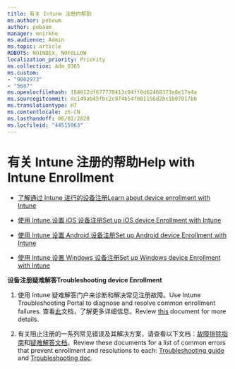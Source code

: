 ```yaml
---
title: 有关 Intune 注册的帮助
ms.author: pebaum
author: pebaum
manager: mnirkhe
ms.audience: Admin
ms.topic: article
ROBOTS: NOINDEX, NOFOLLOW
localization_priority: Priority
ms.collection: Adm_O365
ms.custom:
- "9002973"
- "5687"
ms.openlocfilehash: 184612df677770413c04ff6d62468373e8e17e4a
ms.sourcegitcommit: dc149ab45fbc2c974b54fb81156d2bc1b07017bb
ms.translationtype: HT
ms.contentlocale: zh-CN
ms.lasthandoff: 06/02/2020
ms.locfileid: "44515963"
---
```

# <a name="help-with-intune-enrollment"></a><span data-ttu-id="6bed9-102">有关 Intune 注册的帮助</span><span class="sxs-lookup"><span data-stu-id="6bed9-102">Help with Intune Enrollment</span></span>


- [<span data-ttu-id="6bed9-103">了解通过 Intune 进行的设备注册</span><span class="sxs-lookup"><span data-stu-id="6bed9-103">Learn about device enrollment with Intune</span></span>](https://docs.microsoft.com/intune/device-enrollment)

- [<span data-ttu-id="6bed9-104">使用 Intune 设置 iOS 设备注册</span><span class="sxs-lookup"><span data-stu-id="6bed9-104">Set up iOS device Enrollment with Intune</span></span>](https://docs.microsoft.com/intune/ios-enroll)

- [<span data-ttu-id="6bed9-105">使用 Intune 设置 Android 设备注册</span><span class="sxs-lookup"><span data-stu-id="6bed9-105">Set up Android device Enrollment with Intune</span></span>](https://docs.microsoft.com/intune/android-enroll)

- [<span data-ttu-id="6bed9-106">使用 Intune 设置 Windows 设备注册</span><span class="sxs-lookup"><span data-stu-id="6bed9-106">Set up Windows device Enrollment with Intune</span></span>](https://docs.microsoft.com/intune/windows-enroll)

<span data-ttu-id="6bed9-107">**设备注册疑难解答**</span><span class="sxs-lookup"><span data-stu-id="6bed9-107">**Troubleshooting device Enrollment**</span></span>

1. <span data-ttu-id="6bed9-108">使用 Intune 疑难解答门户来诊断和解决常见注册故障。</span><span class="sxs-lookup"><span data-stu-id="6bed9-108">Use Intune Troubleshooting Portal to diagnose and resolve common enrollment failures.</span></span> <span data-ttu-id="6bed9-109">查看[此](https://docs.microsoft.com/intune/help-desk-operators)文档，了解更多详细信息。</span><span class="sxs-lookup"><span data-stu-id="6bed9-109">Review [this](https://docs.microsoft.com/intune/help-desk-operators) document for more details.</span></span>

2. <span data-ttu-id="6bed9-110">有关阻止注册的一系列常见错误及其解决方案，请查看以下文档：[故障排除指南](https://support.microsoft.com/help/4469913/troubleshooting-windows-device-enrollment-problems-in-microsoft-intune)和[疑难解答文档](https://docs.microsoft.com/intune/troubleshoot-device-enrollment-in-intune)。</span><span class="sxs-lookup"><span data-stu-id="6bed9-110">Review these documents for a list of common errors that prevent enrollment and resolutions to each: [Troubleshooting guide](https://support.microsoft.com/help/4469913/troubleshooting-windows-device-enrollment-problems-in-microsoft-intune) and [Troubleshooting doc](https://docs.microsoft.com/intune/troubleshoot-device-enrollment-in-intune).</span></span>